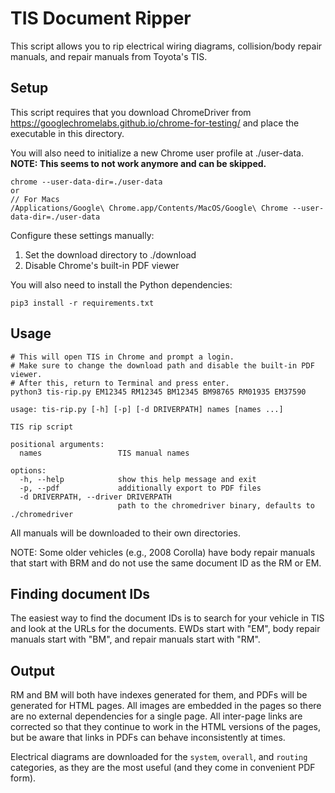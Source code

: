# TIS Document Ripper

This script allows you to rip electrical wiring diagrams, collision/body repair manuals, and repair manuals from Toyota's TIS.

## Setup

This script requires that you download ChromeDriver from https://googlechromelabs.github.io/chrome-for-testing/ and place the
executable in this directory. 

You will also need to initialize a new Chrome user profile at ./user-data. **NOTE: This seems to not work anymore and can be skipped.**

```
chrome --user-data-dir=./user-data
or
// For Macs
/Applications/Google\ Chrome.app/Contents/MacOS/Google\ Chrome --user-data-dir=./user-data
```
Configure these settings manually:
1. Set the download directory to ./download
2. Disable Chrome's built-in PDF viewer

You will also need to install the Python dependencies:

```
pip3 install -r requirements.txt
```

## Usage

```
# This will open TIS in Chrome and prompt a login. 
# Make sure to change the download path and disable the built-in PDF viewer.
# After this, return to Terminal and press enter.
python3 tis-rip.py EM12345 RM12345 BM12345 BM98765 RM01935 EM37590

usage: tis-rip.py [-h] [-p] [-d DRIVERPATH] names [names ...]

TIS rip script

positional arguments:
  names                 TIS manual names

options:
  -h, --help            show this help message and exit
  -p, --pdf             additionally export to PDF files
  -d DRIVERPATH, --driver DRIVERPATH
                        path to the chromedriver binary, defaults to ./chromedriver
```

All manuals will be downloaded to their own directories.

NOTE: Some older vehicles (e.g., 2008 Corolla) have body repair manuals that start with BRM and do not use the same document ID as the RM or EM.

## Finding document IDs

The easiest way to find the document IDs is to search for your vehicle in TIS and look at the URLs for the documents.
EWDs start with "EM", body repair manuals start with "BM", and repair manuals start with "RM".

## Output

RM and BM will both have indexes generated for them, and PDFs will be generated for HTML pages. All images are embedded
in the pages so there are no external dependencies for a single page. All inter-page links are corrected so that they
continue to work in the HTML versions of the pages, but be aware that links in PDFs can behave inconsistently at times.

Electrical diagrams are downloaded for the `system`, `overall`, and `routing` categories, as they are the most useful
(and they come in convenient PDF form).